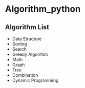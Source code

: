 # Algorithm_python

## Algorithm List

- Data Structure
- Sorting
- Search
- Greedy Algorithm
- Math
- Graph
- Tree
- Combination
- Dynamic Programming